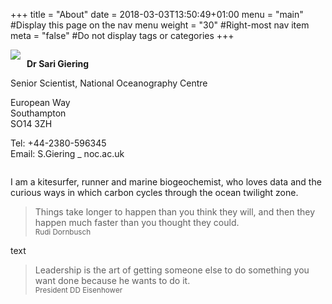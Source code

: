 +++
title = "About"
date = 2018-03-03T13:50:49+01:00
menu = "main" #Display this page on the nav menu
weight = "30" #Right-most nav item
meta = "false" #Do not display tags or categories
+++

<div style="overflow: auto;">
              <div style="float: left; margin-right: 10px;">
                <img src="/img/me.jpg" 
                onerror="this.style.visibility = 'hidden'"  style="max-width: 400px;" >
              </div>
              <div style="margin-block-start:0px">
              <p><b>Dr Sari Giering </b></p>
              <p>Senior Scientist, National Oceanography Centre</p>
              <p>
                European Way </br>
                Southampton </br>
                SO14 3ZH </p>
              <p>
                Tel: +44-2380-596345 </br>
                Email: S.Giering _ noc.ac.uk </p> 
              </div>
 </div>

I am a kitesurfer, runner and marine biogeochemist, who loves data and the curious ways in which carbon cycles through the ocean twilight zone.

> Things take longer to happen than you think they will, and then they happen much faster than you thought they could. </br> <small>Rudi Dornbusch</small>

text

> Leadership is the art of getting someone else to do something you want done because he wants to do it. <br><small> President DD Eisenhower</small> 

